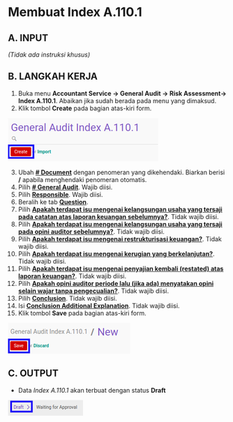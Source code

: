 # Membuat Index A.110.1

## A. INPUT

*(Tidak ada instruksi khusus)*

## B. LANGKAH KERJA

1. Buka menu **Accountant Service -> General Audit -> Risk Assessment-> Index A.110.1**. Abaikan jika sudah berada pada menu yang dimaksud.
2. Klik tombol **Create** pada bagian atas-kiri form.

![](../../../img/index-a1101/tombol-create.png)

3. Ubah **[# Document](./penjelasan.md#field-no-document)** dengan penomeran yang dikehendaki. Biarkan berisi **/** apabila menghendaki penomeran otomatis.
4. Pilih **[# General Audit](./penjelasan.md#field-no-general-audit)**. Wajib diisi.
5. Pilih **[Responsible](./penjelasan.md#field-responsible)**. Wajib diisi.
6. Beralih ke tab **[Question](./penjelasan.md#tab-question)**.
7. Pilih **[Apakah terdapat isu mengenai kelangsungan usaha yang tersaji pada catatan atas laporan keuangan sebelumnya?](./penjelasan.md#field-question-1)**. Tidak wajib diisi.
8. Pilih **[Apakah terdapat isu mengenai kelangsungan usaha yang tersaji pada opini auditor sebelumnya?](./penjelasan.md#field-question-2)**. Tidak wajib diisi.
9. Pilih **[Apakah terdapat isu mengenai restrukturisasi keuangan?](./penjelasan.md#field-question-3)**. Tidak wajib diisi.
10. Pilih **[Apakah terdapat isu mengenai kerugian yang berkelanjutan?](./penjelasan.md#field-question-4)**. Tidak wajib diisi.
11. Pilih **[Apakah terdapat isu mengenai penyajian kembali (restated) atas laporan keuangan?](./penjelasan.md#field-question-5)**. Tidak wajib diisi.
12. Pilih **[Apakah opini auditor periode lalu (jika ada) menyatakan opini selain wajar tanpa pengecualian?](./penjelasan.md#field-question-6)**. Tidak wajib diisi.
13. Pilih **[Conclusion](./penjelasan.md#field-conclusion)**. Tidak wajib diisi.
14. Isi **[Conclusion Additional Explanation](./penjelasan.md#field-conclusion-add-explanation)**. Tidak wajib diisi.
15. Klik tombol **Save** pada bagian atas-kiri form.

![](../../../img/index-a1101/tombol-simpan.png)

## C. OUTPUT

* Data *Index A.110.1* akan terbuat dengan status **Draft**

![](../../../img/index-a1101/status-draft.png)
